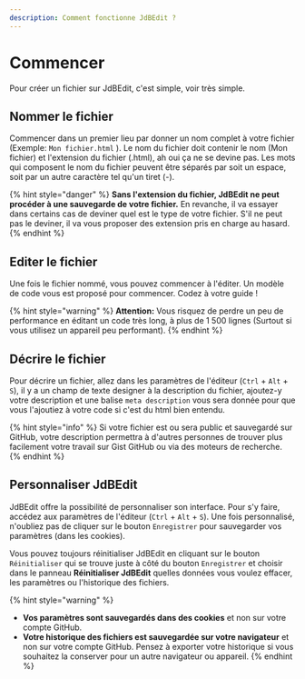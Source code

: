 ```yaml
---
description: Comment fonctionne JdBEdit ?
---
```


# Commencer

Pour créer un fichier sur JdBEdit, c'est simple, voir très simple.

## Nommer le fichier

Commencer dans un premier lieu par donner un nom complet à votre fichier \(Exemple: `Mon fichier.html` \). Le nom du  fichier doit contenir le nom \(Mon fichier\) et l'extension du fichier \(.html\), ah oui ça ne se devine pas. Les mots qui composent le nom du fichier  peuvent être séparés par soit un espace, soit par un autre caractère tel qu'un tiret \(-\).

{% hint style="danger" %}
**Sans l'extension du fichier, JdBEdit ne peut procéder à une sauvegarde de votre  fichier.** En revanche, il va essayer dans certains cas de deviner quel est le  type de votre fichier. S'il ne peut pas le deviner, il va vous proposer des extension pris en charge au hasard.
{% endhint %}

## Editer le fichier

Une fois le fichier nommé, vous pouvez commencer à l'éditer. Un modèle de code vous est proposé pour commencer. Codez à votre guide !

{% hint style="warning" %}
**Attention:** Vous risquez de perdre un peu de performance en éditant un code très long, à plus de 1 500 lignes \(Surtout si vous utilisez un appareil peu performant\).
{% endhint %}

## Décrire le fichier

Pour décrire un fichier, allez dans les paramètres de l'éditeur \(`Ctrl` + `Alt` + `S`\), il y a un champ de texte designer à la description du fichier, ajoutez-y votre description et une balise `meta description` vous sera donnée pour que vous l'ajoutiez à votre code si c'est du html bien entendu.

{% hint style="info" %}
Si votre fichier est ou sera public et sauvegardé sur GitHub, votre description permettra à d'autres personnes de trouver plus facilement votre travail sur Gist GitHub ou via des moteurs de recherche.
{% endhint %}

## Personnaliser JdBEdit

JdBEdit offre la possibilité de personnaliser son interface. Pour s'y faire, accédez aux paramètres de l'éditeur \(`Ctrl` + `Alt` + `S`\). Une fois personnalisé, n'oubliez pas de cliquer sur le bouton `Enregistrer` pour sauvegarder vos paramètres \(dans les cookies\).

Vous pouvez toujours réinitialiser JdBEdit en cliquant sur le bouton `Réinitialiser` qui se trouve juste à côté du bouton `Enregistrer` et choisir dans le panneau **Réinitialiser JdBEdit** quelles données vous voulez effacer, les paramètres ou l'historique des fichiers.

{% hint style="warning" %}
* **Vos paramètres sont sauvegardés dans des cookies**  et non sur votre compte GitHub.
* **Votre historique des fichiers est sauvegardée sur votre navigateur** et non sur votre compte GitHub. Pensez à exporter votre historique si vous souhaitez la conserver pour un autre navigateur ou appareil.
{% endhint %}

